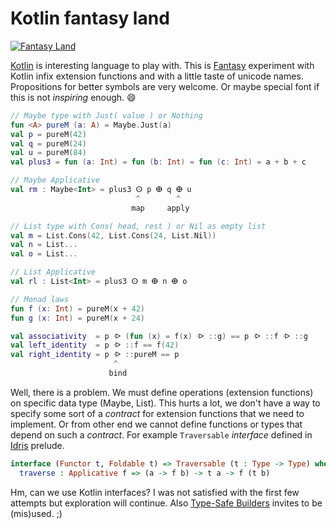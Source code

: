 # Kotlin fantasy land

[![Fantasy Land](https://raw.githubusercontent.com/fantasyland/fantasy-land/master/logo.png)][fantasy-land]

[Kotlin][kotlin] is interesting language to play with. This is [Fantasy][fantasy-land] experiment with Kotlin infix extension functions and with a little taste of unicode names. Propositions for better symbols are very welcome. Or maybe special font if this is not _inspiring_ enough. :smile:

```kotlin
// Maybe type with Just( value ) or Nothing
fun <A> pureM (a: A) = Maybe.Just(a)
val p = pureM(42)
val q = pureM(24)
val u = pureM(84)
val plus3 = fun (a: Int) = fun (b: Int) = fun (c: Int) = a + b + c

// Maybe Applicative
val rm : Maybe<Int> = plus3 ⵙ p ⴲ q ⴲ u
                            ^        ^
                           map     apply

// List type with Cons( head, rest ) or Nil as empty list
val m = List.Cons(42, List.Cons(24, List.Nil))
val n = List...
val o = List...

// List Applicative
val rl : List<Int> = plus3 ⵙ m ⴲ n ⴲ o

// Monad laws
fun f (x: Int) = pureM(x + 42)
fun g (x: Int) = pureM(x + 24)

val associativity  = p ᐒ (fun (x) = f(x) ᐒ ::g) == p ᐒ ::f ᐒ ::g
val left_identity  = p ᐒ ::f == f(42)
val right_identity = p ᐒ ::pureM == p
                       ^
                      bind
```

Well, there is a problem. We must define operations (extension functions) on specific data type (Maybe, List). This hurts a lot, we don't have a way to specify some sort of a _contract_ for extension functions that we need to implement. Or from other end we cannot define functions or types that depend on such a _contract_.
For example `Traversable` _interface_ defined in [Idris][idris-traversable] prelude.

```idris
interface (Functor t, Foldable t) => Traversable (t : Type -> Type) where
  traverse : Applicative f => (a -> f b) -> t a -> f (t b)
```

Hm, can we use Kotlin interfaces? I was not satisfied with the first few attempts but exploration will continue. Also [Type-Safe Builders][kotlin-builders] invites to be (mis)used. ;)


[kotlin]: http://kotlinlang.org
[kotlin-builders]: https://kotlinlang.org/docs/reference/type-safe-builders.html
[fantasy-land]: https://github.com/fantasyland/fantasy-land
[idris-traversable]: https://github.com/idris-lang/Idris-dev/blob/master/libs/prelude/Prelude/Traversable.idr#L25
